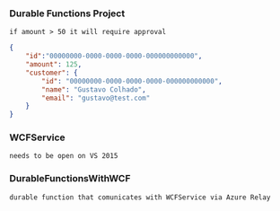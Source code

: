 ### Durable Functions Project

	if amount > 50 it will require approval
```json
{
    "id":"00000000-0000-0000-0000-000000000000",
    "amount": 125,
    "customer": {
        "id": "00000000-0000-0000-0000-000000000000",
        "name": "Gustavo Colhado",
        "email": "gustavo@test.com"
    }
}
```	



### WCFService 
	needs to be open on VS 2015

### DurableFunctionsWithWCF
	durable function that comunicates with WCFService via Azure Relay